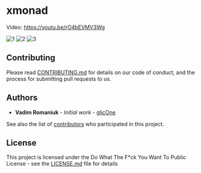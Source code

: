 # xmonad
Video: https://youtu.be/rO4bEVMV3Wg

![1](https://i.imgur.com/uJkgUPR.png)
![2](https://i.imgur.com/RYD3B08.png)
![3](https://i.imgur.com/G30jA3r.png)

## Contributing

Please read [CONTRIBUTING.md](CONTRIBUTING.md) for details on our code of conduct, and the process for submitting pull requests to us.

## Authors

* **Vadim Romaniuk** - *Initial work* - [glicOne](https://github.com/RomaniukVadim)

See also the list of [contributors](https://github.com/RomaniukVadim/xmonad/contributors) who participated in this project.

## License

This project is licensed under the Do What The F*ck You Want To Public License - see the [LICENSE.md](LICENSE.md) file for details
